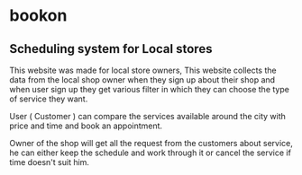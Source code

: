 # bookon
## Scheduling system for Local stores

This website was made for local store owners, This website collects the data from the local shop owner when they sign up about their shop and when user sign up they 
get various filter in which they can choose the type of service they want.

User ( Customer ) can compare the services available around the city with price and time and book an appointment.

Owner of the shop will get all the request from the customers about service, he can either keep the schedule and 
work through it or cancel the service if time doesn't suit him.
